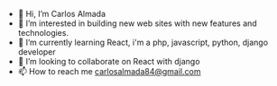- 👋 Hi, I’m Carlos Almada
- 👀 I’m interested in building new web sites with new features and technologies.
- 🌱 I’m currently learning React, i'm a php, javascript, python, django developer
- 💞️ I’m looking to collaborate on React with django
- 📫 How to reach me carlosalmada84@gmail.com

<!---
Blackstar84/Blackstar84 is a ✨ special ✨ repository because its `README.md` (this file) appears on your GitHub profile.
You can click the Preview link to take a look at your changes.
--->
